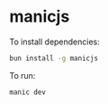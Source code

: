 # manicjs

To install dependencies:

```bash
bun install -g manicjs
```

To run:

```bash
manic dev
```
